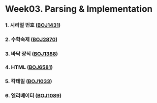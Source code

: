 # Week03. Parsing & Implementation

### 1. 시리얼 번호 ([BOJ1431](boj.kr/1431))

### 2. 수학숙제 ([BOJ2870](boj.kr/2870))

### 3. 바닥 장식 ([BOJ1388](boj.kr/1388))

### 4. HTML ([BOJ6581](boj.kr/6581))

### 5. 칵테일 ([BOJ1033](boj.kr/1033))

### 6. 엘리베이터 ([BOJ1089](boj.kr/1089))

